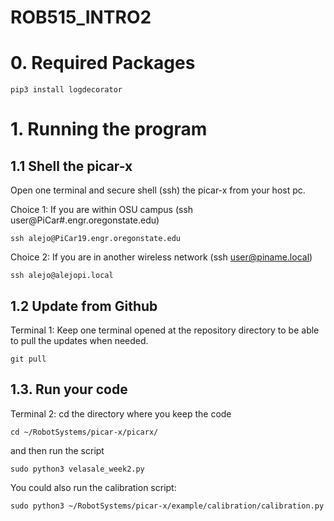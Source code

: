 # ROB515_INTRO2

# 0. Required Packages

```console
pip3 install logdecorator
```

# 1. Running the program

## 1.1 Shell the picar-x
Open one terminal and secure shell (ssh) the picar-x from your host pc.

Choice 1: If you are within OSU campus (ssh user@PiCar#.engr.oregonstate.edu)
```console
ssh alejo@PiCar19.engr.oregonstate.edu 
```

Choice 2: If you are in another wireless network (ssh user@piname.local)
```console
ssh alejo@alejopi.local
```
## 1.2 Update from Github
Terminal 1: Keep one terminal opened at the repository directory to be able to pull the updates when needed.
```console
git pull
```

## 1.3. Run your code
Terminal 2: cd the directory where you keep the code
```console
cd ~/RobotSystems/picar-x/picarx/
```
and then run the script
```console
sudo python3 velasale_week2.py
```

You could also run the calibration script:
```console
sudo python3 ~/RobotSystems/picar-x/example/calibration/calibration.py
```